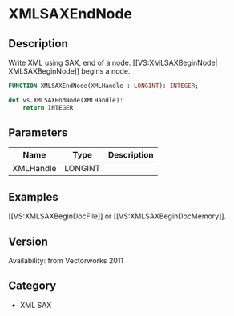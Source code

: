 # XMLSAXEndNode

## Description
Write XML using SAX, end of a node. [[VS:XMLSAXBeginNode| XMLSAXBeginNode]] begins a node.

```pascal
FUNCTION XMLSAXEndNode(XMLHandle : LONGINT): INTEGER;
```

```python
def vs.XMLSAXEndNode(XMLHandle):
    return INTEGER
```

## Parameters
|Name|Type|Description|
|---|---|---|
|XMLHandle|LONGINT|   |

## Examples
[[VS:XMLSAXBeginDocFile]] or [[VS:XMLSAXBeginDocMemory]].

## Version
Availability: from Vectorworks 2011

## Category
* XML SAX

